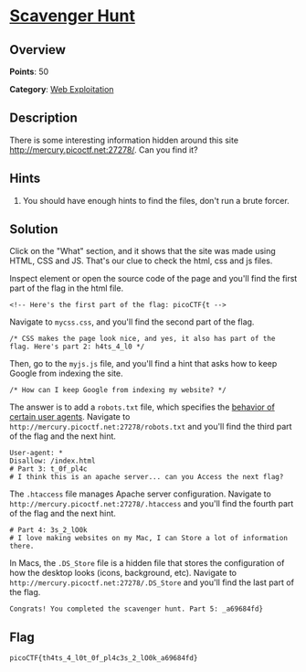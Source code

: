 # [Scavenger Hunt](https://play.picoctf.org/practice/challenge/161?page=3)

## Overview

**Points**: 50

**Category**: [Web Exploitation](../)

## Description

There is some interesting information hidden around this site <http://mercury.picoctf.net:27278/>. Can you find it?

## Hints

1. You should have enough hints to find the files, don't run a brute forcer.

## Solution

Click on the "What" section, and it shows that the site was made using HTML, CSS and JS. That's our clue to check the html, css and js files.

Inspect element or open the source code of the page and you'll find the first part of the flag in the html file.

```
<!-- Here's the first part of the flag: picoCTF{t -->
```

Navigate to `mycss.css`, and you'll find the second part of the flag.

```
/* CSS makes the page look nice, and yes, it also has part of the flag. Here's part 2: h4ts_4_l0 */
```

Then, go to the `myjs.js` file, and you'll find a hint that asks how to keep Google from indexing the site.

```
/* How can I keep Google from indexing my website? */
```

The answer is to add a `robots.txt` file, which specifies the [behavior of certain user agents](https://moz.com/learn/seo/robotstxt). Navigate to `http://mercury.picoctf.net:27278/robots.txt` and you'll find the third part of the flag and the next hint.

```
User-agent: *
Disallow: /index.html
# Part 3: t_0f_pl4c
# I think this is an apache server... can you Access the next flag?
```

The `.htaccess` file manages Apache server configuration. Navigate to `http://mercury.picoctf.net:27278/.htaccess` and you'll find the fourth part of the flag and the next hint.

```
# Part 4: 3s_2_lO0k
# I love making websites on my Mac, I can Store a lot of information there.
```

In Macs, the `.DS_Store` file is a hidden file that stores the configuration of how the desktop looks (icons, background, etc). Navigate to `http://mercury.picoctf.net:27278/.DS_Store` and you'll find the last part of the flag.

```
Congrats! You completed the scavenger hunt. Part 5: _a69684fd}
```

## Flag

`picoCTF{th4ts_4_l0t_0f_pl4c3s_2_lO0k_a69684fd}`